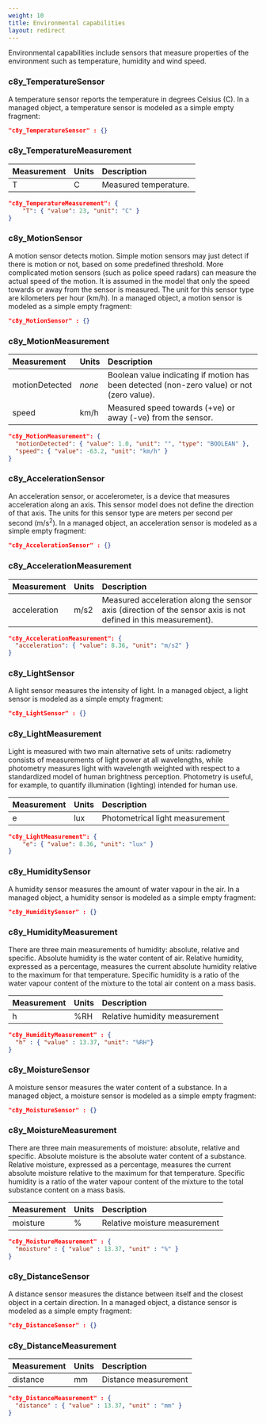 ```yaml
---
weight: 10
title: Environmental capabilities
layout: redirect
---
```


Environmental capabilities include sensors that measure properties of the environment such as temperature, humidity and wind speed.

### c8y\_TemperatureSensor

A temperature sensor reports the temperature in degrees Celsius (C).
In a managed object, a temperature sensor is modeled as a simple empty fragment:

```json
"c8y_TemperatureSensor" : {}
```

### c8y\_TemperatureMeasurement

|Measurement|Units|Description|
|:----------|:----|:----------|
|T|C|Measured temperature. |

```json
"c8y_TemperatureMeasurement": {
    "T": { "value": 23, "unit": "C" }
}
```

### c8y\_MotionSensor

A motion sensor detects motion. Simple motion sensors may just detect if there is motion or not, based on some predefined threshold. More complicated motion sensors (such as police speed radars) can measure the actual speed of the motion. It is assumed in the model that only the speed towards or away from the sensor is measured. The unit for this sensor type are kilometers per hour (km/h).
In a managed object, a motion sensor is modeled as a simple empty fragment:

```json
"c8y_MotionSensor" : {}
```

### c8y\_MotionMeasurement

|Measurement|Units|Description|
|:----------|:----|:----------|
|motionDetected|*none*|Boolean value indicating if motion has been detected (non-zero value) or not (zero value).|
|speed|km/h|Measured speed towards (+ve) or away (-ve) from the sensor.|

```json
"c8y_MotionMeasurement": {
  "motionDetected": { "value": 1.0, "unit": "", "type": "BOOLEAN" },
  "speed": { "value": -63.2, "unit": "km/h" }
}
```

### c8y\_AccelerationSensor

An acceleration sensor, or accelerometer, is a device that measures acceleration along an axis. This sensor model does not define the direction of that axis. The units for this sensor type are meters per second per second (m/s<sup>2</sup>).
In a managed object, an acceleration sensor is modeled as a simple empty fragment:

```json
"c8y_AccelerationSensor" : {}
```

### c8y\_AccelerationMeasurement

|Measurement|Units|Description|
|:----------|:----|:----------|
|acceleration|m/s2|Measured acceleration along the sensor axis (direction of the sensor axis is not defined in this measurement).|

```json
"c8y_AccelerationMeasurement": {
  "acceleration": { "value": 8.36, "unit": "m/s2" }
}
```

### c8y\_LightSensor

A light sensor measures the intensity of light.
In a managed object, a light sensor is modeled as a simple empty fragment:

```json
"c8y_LightSensor" : {}
```

### c8y\_LightMeasurement

Light is measured with two main alternative sets of units: radiometry consists of measurements of light power at all wavelengths, while photometry measures light with wavelength weighted with respect to a standardized model of human brightness perception. Photometry is useful, for example, to quantify illumination (lighting) intended for human use.

|Measurement|Units|Description|
|:----------|:----|:----------|
|e|lux|Photometrical light measurement|

```json
"c8y_LightMeasurement": {
    "e": { "value": 8.36, "unit": "lux" }
}
```

### c8y\_HumiditySensor

A humidity sensor measures the amount of water vapour in the air.
In a managed object, a humidity sensor is modeled as a simple empty fragment:

```json
"c8y_HumiditySensor" : {}
```

### c8y\_HumidityMeasurement

There are three main measurements of humidity: absolute, relative and specific. Absolute humidity is the water content of air. Relative humidity, expressed as a percentage, measures the current absolute humidity relative to the maximum for that temperature. Specific humidity is a ratio of the water vapour content of the mixture to the total air content on a mass basis.

|Measurement|Units|Description|
|:----------|:----|:----------|
|h|%RH|Relative humidity measurement|

```json
"c8y_HumidityMeasurement" : {
  "h" : { "value" : 13.37, "unit": "%RH"}
}
```

### c8y\_MoistureSensor

A moisture sensor measures the water content of a substance.
In a managed object, a moisture sensor is modeled as a simple empty fragment:

```json
"c8y_MoistureSensor" : {}
```

### c8y\_MoistureMeasurement

There are three main measurements of moisture: absolute, relative and specific. Absolute moisture is the absolute water content of a substance. Relative moisture, expressed as a percentage, measures the current absolute moisture relative to the maximum for that temperature. Specific humidity is a ratio of the water vapour content of the mixture to the total substance content on a mass basis.

|Measurement|Units|Description|
|:----------|:----|:----------|
|moisture|%|Relative moisture measurement|

```json
"c8y_MoistureMeasurement" : {
  "moisture" : { "value" : 13.37, "unit" : "%" }
}
```

### c8y\_DistanceSensor

A distance sensor measures the distance between itself and the closest object in a certain direction.
In a managed object, a distance sensor is modeled as a simple empty fragment:

```json
"c8y_DistanceSensor" : {}
```

### c8y\_DistanceMeasurement

|Measurement|Units|Description|
|:----------|:----|:----------|
|distance|mm|Distance measurement|

```json
"c8y_DistanceMeasurement" : {
  "distance" : { "value" : 13.37, "unit" : "mm" }
}
```

